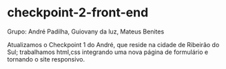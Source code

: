 # checkpoint-2-front-end
Grupo: André Padilha, Guiovany da luz, Mateus Benites

Atualizamos o Checkpoint 1 do André, que reside na cidade de Ribeirão do Sul; 
trabalhamos html,css integrando uma nova página de formulário e tornando o site responsivo.
